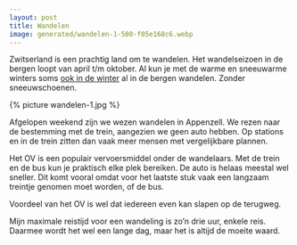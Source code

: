 ```yaml
---
layout: post
title: Wandelen
image: generated/wandelen-1-500-f05e168c6.webp
---
```


Zwitserland is een prachtig land om te wandelen. Het wandelseizoen in de bergen loopt van april t/m oktober. Al kun je met de warme en sneeuwarme winters soms [ook in de winter](https://roaldin.ch/winterwandeling) al in de bergen wandelen. Zonder sneeuwschoenen.

{% picture wandelen-1.jpg %}

Afgelopen weekend zijn we wezen wandelen in Appenzell. We rezen naar de bestemming met de trein, aangezien we geen auto hebben. Op stations en in de trein zitten dan vaak meer mensen met vergelijkbare plannen.

Het OV is een populair vervoersmiddel onder de wandelaars. Met de trein en de bus kun je praktisch elke plek bereiken. De auto is helaas meestal wel sneller. Dit komt vooral omdat voor het laatste stuk vaak een langzaam treintje genomen moet worden, of de bus.

Voordeel van het OV is wel dat iedereen even kan slapen op de terugweg.

Mijn maximale reistijd voor een wandeling is zo’n drie uur, enkele reis. Daarmee wordt het wel een lange dag, maar het is altijd de moeite waard.
